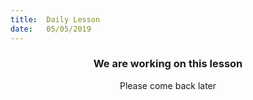 ```yaml
---
title:  Daily Lesson
date:   05/05/2019
---
```


### <center>We are working on this lesson</center>
<center>Please come back later</center>